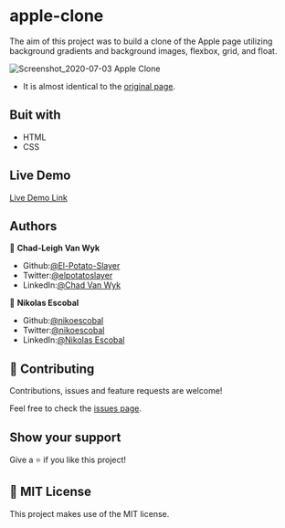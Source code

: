 # apple-clone

The aim of this project was to build a clone of the Apple page utilizing background gradients and background images, flexbox, grid, and float.


![Screenshot_2020-07-03 Apple Clone](https://user-images.githubusercontent.com/43865875/86493564-4765d980-bd72-11ea-9c77-c5b616b248f2.jpg)

- It is almost identical to the [original page](https://web.archive.org/web/20140301004610/http://www.apple.com/).

## Buit with
- HTML
- CSS

## Live Demo

[Live Demo Link](https://rawcdn.githack.com/nikoescobal/apple-clone/9e7a4389b54d975041d9c225407726bbb7cfd8bf/index.html)



## Authors

👤 **Chad-Leigh Van Wyk**

- Github:[@El-Potato-Slayer](https://github.com/El-Potato-Slayer)
- Twitter:[@elpotatoslayer](https://twitter.com/elpotatoslayer)
- LinkedIn:[@Chad Van Wyk](https://www.linkedin.com/in/chad-van-wyk-4228b21a6/?originalSubdomain=za)

👤 **Nikolas Escobal**

- Github:[@nikoescobal](https://github.com/nikoescobal/Youtubeclone-muhammed-niko/commits?author=nikoescobal)
- Twitter:[@nikoescobal](https://twitter.com/nikoescobal)
- LinkedIn:[@Nikolas Escobal](https://www.linkedin.com/in/nikolas-joseph-escobal/)

## 🤝 Contributing

Contributions, issues and feature requests are welcome!

Feel free to check the [issues page](issues/).

## Show your support

Give a ⭐️ if you like this project!


## 📝 MIT License

This project makes use of the MIT license.
